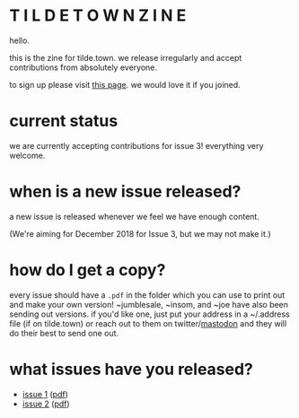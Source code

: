 # T I L D E  T O W N  Z I N E

hello.

this is the zine for tilde.town. we release irregularly and accept contributions from absolutely everyone.

to sign up please visit [this page](https://cgi.tilde.town/users/signup). we would love it if you joined.

# current status

we are currently accepting contributions for issue 3! everything very welcome.

# when is a new issue released?

a new issue is released whenever we feel we have enough content.

(We're aiming for December 2018 for Issue 3, but we may not make it.)

# how do I get a copy?

every issue should have a `.pdf` in the folder which you can use to print out and make your own version! ~jumblesale, ~insom, and ~joe have also been sending out versions. if you'd like one, just put your address in a ~/.address file (if on tilde.town) or reach out to them on twitter/[mastodon](http://tiny.tilde.website) and they will do their best to send one out.

# what issues have you released?

 - [issue 1](https://github.com/tildetown/zine/tree/master/issue_1) ([pdf](https://github.com/tildetown/zine/raw/master/issue_1/zine.pdf))
 - [issue 2](https://github.com/tildetown/zine/tree/master/issue_2/) ([pdf](https://github.com/tildetown/zine/raw/master/issue_2/zine.pdf))
